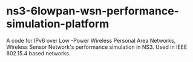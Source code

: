 # ns3-6lowpan-wsn-performance-simulation-platform
A code for IPv6 over Low -Power Wireless Personal Area Networks, Wireless Sensor Network's performance simulation in NS3.
Used in IEEE 802.15.4 based networks.
